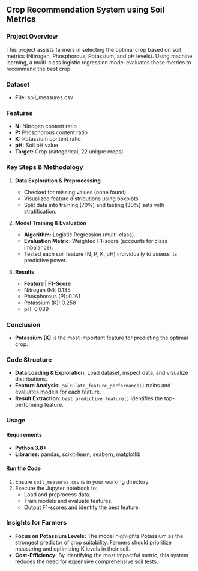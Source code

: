 ## Crop Recommendation System using Soil Metrics

### Project Overview

This project assists farmers in selecting the optimal crop based on soil metrics (Nitrogen, Phosphorous, Potassium, and pH levels). Using machine learning, a multi-class logistic regression model evaluates these metrics to recommend the best crop.

### Dataset

- **File:** soil_measures.csv

### Features

- **N:** Nitrogen content ratio
- **P:** Phosphorous content ratio
- **K:** Potassium content ratio
- **pH:** Soil pH value
- **Target:** Crop (categorical, 22 unique crops)

### Key Steps & Methodology

1. **Data Exploration & Preprocessing**
   - Checked for missing values (none found).
   - Visualized feature distributions using boxplots.
   - Split data into training (70%) and testing (30%) sets with stratification.
   
2. **Model Training & Evaluation**
   - **Algorithm:** Logistic Regression (multi-class).
   - **Evaluation Metric:** Weighted F1-score (accounts for class imbalance).
   - Tested each soil feature (N, P, K, pH) individually to assess its predictive power.

3. **Results**
   - **Feature | F1-Score**
   - Nitrogen (N): 0.135
   - Phosphorous (P): 0.161
   - Potassium (K): 0.258
   - pH: 0.089

### Conclusion

- **Potassium (K)** is the most important feature for predicting the optimal crop.

### Code Structure

- **Data Loading & Exploration:** Load dataset, inspect data, and visualize distributions.
- **Feature Analysis:** `calculate_feature_performance()` trains and evaluates models for each feature.
- **Result Extraction:** `best_predictive_feature()` identifies the top-performing feature.

### Usage

#### Requirements

- **Python 3.8+**
- **Libraries:** pandas, scikit-learn, seaborn, matplotlib

#### Run the Code

1. Ensure `soil_measures.csv` is in your working directory.
2. Execute the Jupyter notebook to:
   - Load and preprocess data.
   - Train models and evaluate features.
   - Output F1-scores and identify the best feature.

### Insights for Farmers

- **Focus on Potassium Levels:** The model highlights Potassium as the strongest predictor of crop suitability. Farmers should prioritize measuring and optimizing K levels in their soil.
- **Cost-Efficiency:** By identifying the most impactful metric, this system reduces the need for expensive comprehensive soil tests.

